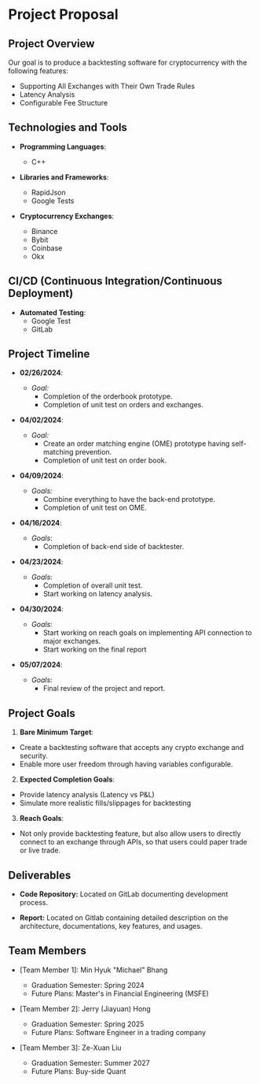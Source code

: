 # Project Proposal

## Project Overview

Our goal is to produce a backtesting software for cryptocurrency with the following features:

- Supporting All Exchanges with Their Own Trade Rules
- Latency Analysis
- Configurable Fee Structure

## Technologies and Tools

- **Programming Languages**:  
  * C++

- **Libraries and Frameworks**: 
  * RapidJson 
  * Google Tests

- **Cryptocurrency Exchanges**: 
  * Binance
  * Bybit
  * Coinbase
  * Okx

## CI/CD (Continuous Integration/Continuous Deployment)

- **Automated Testing**: 
  * Google Test
  * GitLab

## Project Timeline
- **02/26/2024**: 
  - *Goal:* 
    - Completion of the orderbook prototype.
    - Completion of unit test on orders and exchanges.

- **04/02/2024**: 
  - *Goal:*
    - Create an order matching engine (OME) prototype having self-matching prevention.
    - Completion of unit test on order book.

- **04/09/2024**: 
  - *Goals:*
    - Combine everything to have the back-end prototype.
    - Completion of unit test on OME.

- **04/16/2024**: 
  - *Goals*: 
    - Completion of back-end side of backtester.

- **04/23/2024**: 
  - *Goals*: 
    - Completion of overall unit test.
    - Start working on latency analysis.

- **04/30/2024**: 
  - *Goals*: 
    - Start working on reach goals on implementing API connection to major exchanges.
    - Start working on the final report

- **05/07/2024**: 
  - *Goals*: 
    - Final review of the project and report.



## Project Goals

1. **Bare Minimum Target**: 
  * Create a backtesting software that accepts any crypto exchange and security. 
  * Enable more user freedom through having variables configurable.
2. **Expected Completion Goals**: 
  * Provide latency analysis (Latency vs P&L)
  * Simulate more realistic fills/slippages for backtesting
3. **Reach Goals**: 
  * Not only provide backtesting feature, but also allow users to directly connect to an exchange through APIs, so that users could paper trade or live trade. 

  ## Deliverables

- **Code Repository:** Located on GitLab documenting development process.

- **Report:**  Located on Gitlab containing detailed description on the architecture, documentations, key features, and usages.  

## Team Members

- [Team Member 1]: Min Hyuk "Michael" Bhang
  - Graduation Semester: Spring 2024
  - Future Plans: Master's in Financial Engineering (MSFE)

- [Team Member 2]: Jerry (Jiayuan) Hong
  - Graduation Semester: Spring 2025
  - Future Plans: Software Engineer in a trading company

- [Team Member 3]: Ze-Xuan Liu
  - Graduation Semester: Summer 2027
  - Future Plans: Buy-side Quant

